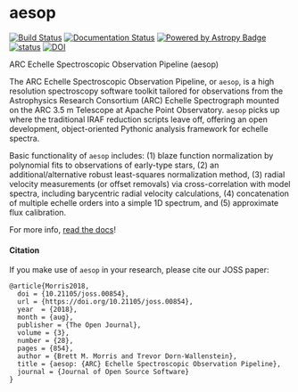 # aesop

[![Build Status](https://travis-ci.org/bmorris3/aesop.svg?branch=master)](https://travis-ci.org/bmorris3/aesop) [![Documentation Status](https://readthedocs.org/projects/arces/badge/?version=latest)](http://arces.readthedocs.io/en/latest/?badge=latest) [![Powered by Astropy Badge](http://img.shields.io/badge/powered%20by-AstroPy-orange.svg?style=flat)](http://www.astropy.org) [![status](http://joss.theoj.org/papers/6737355abd6a7b0c20d22c7094576696/status.svg)](http://joss.theoj.org/papers/6737355abd6a7b0c20d22c7094576696)
[![DOI](https://zenodo.org/badge/108436109.svg)](https://zenodo.org/badge/latestdoi/108436109)

ARC Echelle Spectroscopic Observation Pipeline (aesop)


The ARC Echelle Spectroscopic Observation Pipeline, or ``aesop``, is a high resolution 
spectroscopy software toolkit tailored for observations from the Astrophysics Research 
Consortium (ARC) Echelle Spectrograph mounted on the ARC 3.5 m Telescope at Apache 
Point Observatory. ``aesop`` picks up where the traditional IRAF reduction scripts leave 
off, offering an open development, object-oriented Pythonic analysis framework for echelle
spectra. 

Basic functionality of ``aesop`` includes: (1) blaze function normalization by polynomial 
fits to observations of early-type stars, (2) an additional/alternative robust least-squares 
normalization method, (3) radial velocity measurements (or offset removals) via 
cross-correlation with model spectra, including barycentric radial velocity calculations, 
(4) concatenation of multiple echelle orders into a simple 1D spectrum, and (5) approximate
flux calibration. 

For more info, [read the docs](http://arces.readthedocs.io/en/latest/?badge=latest)!


#### Citation

If you make use of `aesop` in your research, please cite our JOSS paper: 

```
@article{Morris2018,
  doi = {10.21105/joss.00854},
  url = {https://doi.org/10.21105/joss.00854},
  year  = {2018},
  month = {aug},
  publisher = {The Open Journal},
  volume = {3},
  number = {28},
  pages = {854},
  author = {Brett M. Morris and Trevor Dorn-Wallenstein},
  title = {aesop: {ARC} Echelle Spectroscopic Observation Pipeline},
  journal = {Journal of Open Source Software}
}
```
